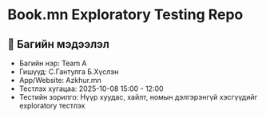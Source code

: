 # Book.mn Exploratory Testing Repo

## 📁 Багийн мэдээлэл
- Багийн нэр: Team A
- Гишүүд: С.Гантулга Б.Хүслэн
- App/Website: Azkhur.mn
- Тестлэх хугацаа: 2025-10-08 15:00 - 12:00
- Тестийн зорилго: Нүүр хуудас, хайлт, номын дэлгэрэнгүй хэсгүүдийг exploratory тестлэх
